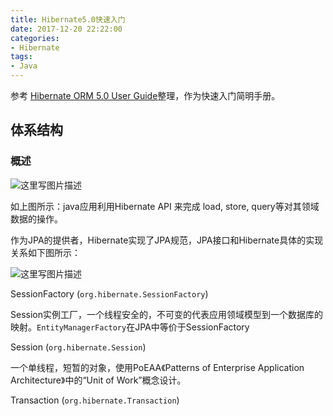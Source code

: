 ```yaml
---
title: Hibernate5.0快速入门
date: 2017-12-20 22:22:00
categories:
- Hibernate
tags:
- Java
---
```


参考 [Hibernate ORM 5.0 User Guide](https://docs.jboss.org/hibernate/orm/5.0/userguide/html_single/Hibernate_User_Guide.html)整理，作为快速入门简明手册。

## 体系结构

### 概述

![这里写图片描述](https://docs.jboss.org/hibernate/orm/5.0/userguide/html_single/images/architecture/data_access_layers.svg)

如上图所示：java应用利用Hibernate API 来完成 load, store, query等对其领域数据的操作。

作为JPA的提供者，Hibernate实现了JPA规范，JPA接口和Hibernate具体的实现关系如下图所示：

![这里写图片描述](https://docs.jboss.org/hibernate/orm/5.0/userguide/html_single/images/architecture/JPA_Hibernate.svg)

<!--more-->

SessionFactory (`org.hibernate.SessionFactory`)

Session实例工厂，一个线程安全的，不可变的代表应用领域模型到一个数据库的映射。`EntityManagerFactory`在JPA中等价于SessionFactory

Session (`org.hibernate.Session`)

一个单线程，短暂的对象，使用PoEAA《Patterns of Enterprise Application Architecture》中的“Unit of Work”概念设计。


Transaction (`org.hibernate.Transaction`)






















